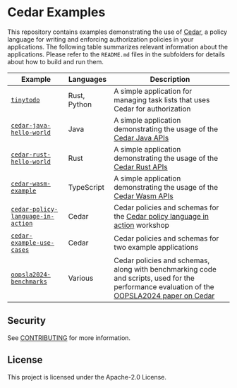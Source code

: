 # Cedar Examples

This repository contains examples demonstrating the use of [Cedar](https://github.com/cedar-policy/cedar), a policy language for writing and enforcing authorization policies in your applications.  The following table summarizes relevant information about the applications. Please refer to the `README.md` files in the subfolders for details about how to build and run them.

| Example      | Languages | Description |
| ----------- | ----------- | ---------- |
| [`tinytodo`][] | Rust, Python | A simple application for managing task lists that uses Cedar for authorization |
| [`cedar-java-hello-world`][] | Java | A simple application demonstrating the usage of the [Cedar Java APIs][] |
| [`cedar-rust-hello-world`][] | Rust | A simple application demonstrating the usage of the [Cedar Rust APIs][] |
| [`cedar-wasm-example`][] | TypeScript | A simple application demonstrating the usage of the [Cedar Wasm APIs][] |
| [`cedar-policy-language-in-action`][] | Cedar | Cedar policies and schemas for the [Cedar policy language in action](https://catalog.workshops.aws/cedar-policy-language-in-action) workshop |
| [`cedar-example-use-cases`][] |  Cedar  | Cedar policies and schemas for two example applications |
| [`oopsla2024-benchmarks`][] | Various | Cedar policies and schemas, along with benchmarking code and scripts, used for the performance evaluation of the [OOPSLA2024 paper on Cedar](https://dl.acm.org/doi/10.1145/3649835) |

## Security

See [CONTRIBUTING](CONTRIBUTING.md#security-issue-notifications) for more information.

## License

This project is licensed under the Apache-2.0 License.

[Cedar Rust APIs]: https://docs.rs/cedar-policy/latest/cedar_policy
[Cedar Java APIs]: https://github.com/cedar-policy/cedar-java
[Cedar Wasm APIs]: https://github.com/cedar-policy/cedar/tree/main/cedar-wasm
[`cedar-example-use-cases`]: ./cedar-example-use-cases
[`cedar-java-hello-world`]: ./cedar-java-hello-world
[`cedar-rust-hello-world`]: ./cedar-rust-hello-world
[`cedar-wasm-example`]: ./cedar-wasm-example
[`cedar-policy-language-in-action`]: ./cedar-policy-language-in-action
[`oopsla2024-benchmarks`]: ./oopsla2024-benchmarks
[`tinytodo`]: ./tinytodo
